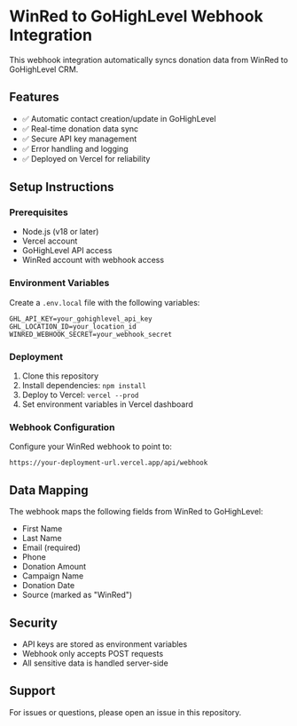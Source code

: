 # WinRed to GoHighLevel Webhook Integration

This webhook integration automatically syncs donation data from WinRed to GoHighLevel CRM.

## Features

- ✅ Automatic contact creation/update in GoHighLevel
- ✅ Real-time donation data sync
- ✅ Secure API key management
- ✅ Error handling and logging
- ✅ Deployed on Vercel for reliability

## Setup Instructions

### Prerequisites

- Node.js (v18 or later)
- Vercel account
- GoHighLevel API access
- WinRed account with webhook access

### Environment Variables

Create a `.env.local` file with the following variables:

```
GHL_API_KEY=your_gohighlevel_api_key
GHL_LOCATION_ID=your_location_id
WINRED_WEBHOOK_SECRET=your_webhook_secret
```

### Deployment

1. Clone this repository
2. Install dependencies: `npm install`
3. Deploy to Vercel: `vercel --prod`
4. Set environment variables in Vercel dashboard

### Webhook Configuration

Configure your WinRed webhook to point to:
```
https://your-deployment-url.vercel.app/api/webhook
```

## Data Mapping

The webhook maps the following fields from WinRed to GoHighLevel:

- First Name
- Last Name
- Email (required)
- Phone
- Donation Amount
- Campaign Name
- Donation Date
- Source (marked as "WinRed")

## Security

- API keys are stored as environment variables
- Webhook only accepts POST requests
- All sensitive data is handled server-side

## Support

For issues or questions, please open an issue in this repository.
